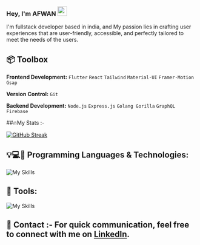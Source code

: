 <!-- I am a (Cross-Platform Developer) && (Software Engineer Student), -->
### Hey, I'm AFWAN <img src="https://media.giphy.com/media/hvRJCLFzcasrR4ia7z/giphy.gif" height="25px" width="25px">    

I'm fullstack developer based in india, and My passion lies in crafting user experiences that are user-friendly, accessible, and perfectly tailored to meet the needs of the users. 

## 📦 Toolbox
**Frontend Development:** `Flutter` `React` `Tailwind` `Material-UI` `Framer-Motion` `Gsap`

**Version Control:** `Git`

**Backend Development:** `Node.js` `Express.js` `Golang Gorilla` `GraphQL` `Firebase` 

##🔥My Stats :- 

[![GitHub Streak](https://streak-stats.demolab.com?user=MohdAfwan&theme=dark&hide_border=true&border_radius=8.8&date_format=%5BY.%5Dn.j)]()

## 💡💻📝 Programming Languages & Technologies:
![My Skills](https://skillicons.dev/icons?i=cpp,flutter,js,html,css,sass,tailwind,dart,materialui,expressjs,mongodb,react,nodejs,)
## 🔧 Tools:
![My Skills](https://skillicons.dev/icons?i=postman,github,git,linux,vite,vscode,figma,mongoose)
<!-- - 🖥️  [S.E.E.M.E](http://devafwan.tech)☜ -->
## 📱 Contact :- For quick communication, feel free to connect with me on [LinkedIn](https://www.linkedin.com/in/shaikhafwan/).

